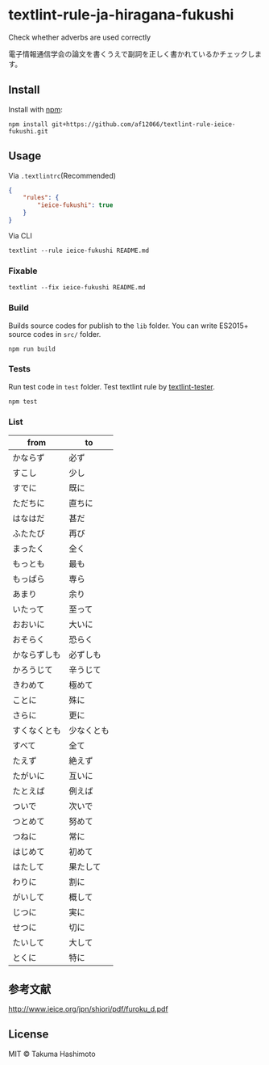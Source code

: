 # textlint-rule-ja-hiragana-fukushi

Check whether adverbs are used correctly

電子情報通信学会の論文を書くうえで副詞を正しく書かれているかチェックします。

## Install

Install with [npm](https://www.npmjs.com/):

    npm install git+https://github.com/af12066/textlint-rule-ieice-fukushi.git

## Usage

Via `.textlintrc`(Recommended)

```json
{
    "rules": {
        "ieice-fukushi": true
    }
}
```

Via CLI

```
textlint --rule ieice-fukushi README.md
```

### Fixable

```
textlint --fix ieice-fukushi README.md
```

### Build

Builds source codes for publish to the `lib` folder.
You can write ES2015+ source codes in `src/` folder.

    npm run build

### Tests

Run test code in `test` folder.
Test textlint rule by [textlint-tester](https://github.com/textlint/textlint-tester "textlint-tester").

    npm test


### List

| from | to |
| --- | --- |
| かならず | 必ず |
| すこし | 少し |
| すでに | 既に |
| ただちに | 直ちに |
| はなはだ | 甚だ |
| ふたたび | 再び |
| まったく | 全く |
| もっとも | 最も |
| もっぱら | 専ら |
| あまり | 余り |
| いたって | 至って |
| おおいに | 大いに |
| おそらく | 恐らく |
| かならずしも | 必ずしも |
| かろうじて | 辛うじて |
| きわめて | 極めて |
| ことに | 殊に |
| さらに | 更に |
| すくなくとも | 少なくとも |
| すべて | 全て |
| たえず | 絶えず |
| たがいに | 互いに |
| たとえば | 例えば |
| ついで | 次いで |
| つとめて | 努めて |
| つねに | 常に |
| はじめて | 初めて |
| はたして | 果たして |
| わりに | 割に |
| がいして | 概して |
| じつに | 実に |
| せつに | 切に |
| たいして | 大して |
| とくに | 特に |

## 参考文献

<http://www.ieice.org/jpn/shiori/pdf/furoku_d.pdf>

## License

MIT © Takuma Hashimoto
